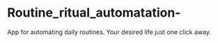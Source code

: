 # Routine_ritual_automatation-
App for automating daily routines. Your desired life just one click away. 
